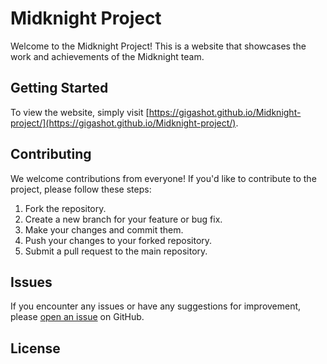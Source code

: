 
# Midknight Project

Welcome to the Midknight Project! This is a website that showcases the work and achievements of the Midknight team.

## Getting Started

To view the website, simply visit [https://gigashot.github.io/Midknight-project/](https://gigashot.github.io/Midknight-project/).

## Contributing

We welcome contributions from everyone! If you'd like to contribute to the project, please follow these steps:

1. Fork the repository.
2. Create a new branch for your feature or bug fix.
3. Make your changes and commit them.
4. Push your changes to your forked repository.
5. Submit a pull request to the main repository.

## Issues

If you encounter any issues or have any suggestions for improvement, please [open an issue](https://github.com/gigashot/Midknight-project/issues) on GitHub.

## License
